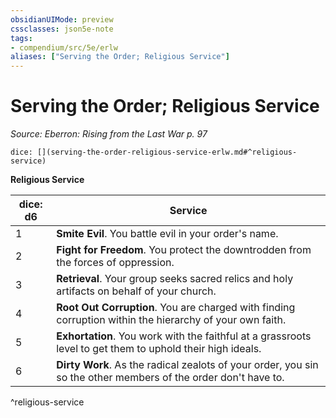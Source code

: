 ```yaml
---
obsidianUIMode: preview
cssclasses: json5e-note
tags:
- compendium/src/5e/erlw
aliases: ["Serving the Order; Religious Service"]
---
```

# Serving the Order; Religious Service
*Source: Eberron: Rising from the Last War p. 97* 

`dice: [](serving-the-order-religious-service-erlw.md#^religious-service)`

**Religious Service**

| dice: d6 | Service |
|----------|---------|
| 1 | **Smite Evil**. You battle evil in your order's name. |
| 2 | **Fight for Freedom**. You protect the downtrodden from the forces of oppression. |
| 3 | **Retrieval**. Your group seeks sacred relics and holy artifacts on behalf of your church. |
| 4 | **Root Out Corruption**. You are charged with finding corruption within the hierarchy of your own faith. |
| 5 | **Exhortation**. You work with the faithful at a grassroots level to get them to uphold their high ideals. |
| 6 | **Dirty Work**. As the radical zealots of your order, you sin so the other members of the order don't have to. |
^religious-service